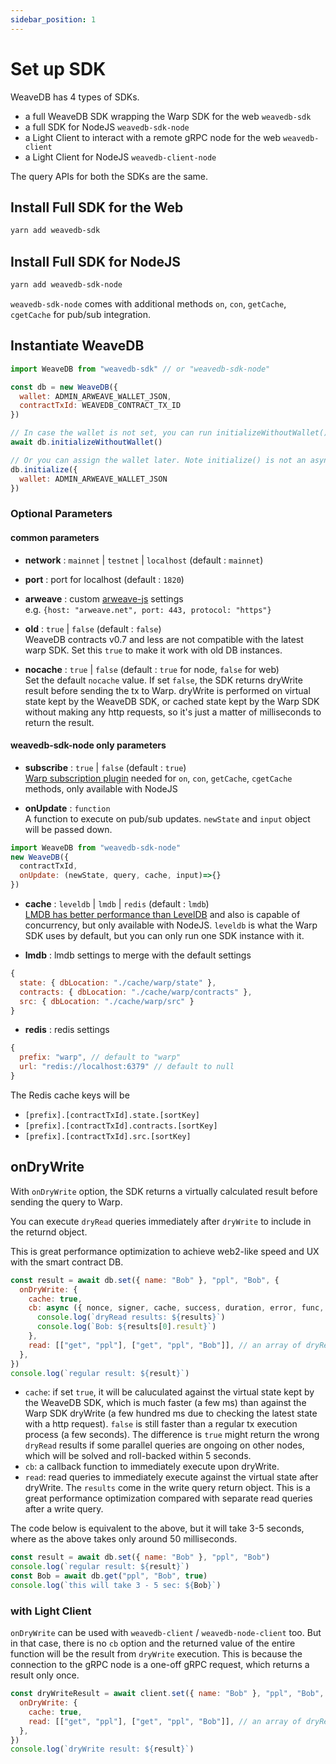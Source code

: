 ```yaml
---
sidebar_position: 1
---
```

# Set up SDK

WeaveDB has 4 types of SDKs.
- a full WeaveDB SDK wrapping the Warp SDK for the web `weavedb-sdk`
- a full SDK for NodeJS `weavedb-sdk-node`
- a Light Client to interact with a remote gRPC node for the web `weavedb-client`
- a Light Client for NodeJS `weavedb-client-node`


The query APIs for both the SDKs are the same.

## Install Full SDK for the Web

```bash
yarn add weavedb-sdk
```

## Install Full SDK for NodeJS

```bash
yarn add weavedb-sdk-node
```
`weavedb-sdk-node` comes with additional methods `on`, `con`, `getCache`, `cgetCache` for pub/sub integration.

## Instantiate WeaveDB

```js
import WeaveDB from "weavedb-sdk" // or "weavedb-sdk-node"

const db = new WeaveDB({
  wallet: ADMIN_ARWEAVE_WALLET_JSON,
  contractTxId: WEAVEDB_CONTRACT_TX_ID
})

// In case the wallet is not set, you can run initializeWithoutWallet() after the instantiation.
await db.initializeWithoutWallet()

// Or you can assign the wallet later. Note initialize() is not an async-function.
db.initialize({
  wallet: ADMIN_ARWEAVE_WALLET_JSON
})
```

### Optional Parameters

#### common parameters

- **network** : `mainnet` | `testnet` | `localhost` (default : `mainnet`)

- **port** : port for localhost  (default : `1820`)

- **arweave** : custom [arweave-js](https://github.com/ArweaveTeam/arweave-js) settings  
e.g. `{host: "arweave.net", port: 443, protocol: "https"}`

- **old** : `true` | `false` (default : `false`)  
WeaveDB contracts v0.7 and less are not compatible with the latest warp SDK. Set this `true` to make it work with old DB instances.

- **nocache** : `true` | `false` (default : `true` for node, `false` for web)  
Set the default `nocache` value. If set `false`, the SDK returns dryWrite result before sending the tx to Warp. dryWrite is performed on virtual state kept by the WeaveDB SDK, or cached state kept by the Warp SDK without making any http requests, so it's just a matter of milliseconds to return the result.

#### weavedb-sdk-node only parameters

- **subscribe** : `true` | `false` (default : `true`)  
[Warp subscription plugin](https://github.com/warp-contracts/warp-contracts-plugins/tree/main/warp-contracts-plugin-subscription) needed for `on`, `con`, `getCache`, `cgetCache` methods, only available with NodeJS

- **onUpdate** : `function`   
A function to execute on pub/sub updates. `newState` and `input` object will be passed down.

```js
import WeaveDB from "weavedb-sdk-node" 
new WeaveDB({
  contractTxId,
  onUpdate: (newState, query, cache, input)=>{}
})
```

- **cache** : `leveldb` | `lmdb` | `redis` (default : `lmdb`)  
[LMDB has better performance than LevelDB](https://mozilla.github.io/firefox-browser-architecture/text/0017-lmdb-vs-leveldb.html) and also is capable of concurrency, but only available with NodeJS. `leveldb` is what the Warp SDK uses by default, but you can only run one SDK instance with it.

- **lmdb** : lmdb settings to merge with the default settings  

```js
{
  state: { dbLocation: "./cache/warp/state" },
  contracts: { dbLocation: "./cache/warp/contracts" },
  src: { dbLocation: "./cache/warp/src" }
}
````

- **redis** : redis settings  

```js
{
  prefix: "warp", // default to "warp"
  url: "redis://localhost:6379" // default to null
}
```
The Redis cache keys will be

- `[prefix].[contractTxId].state.[sortKey]`
- `[prefix].[contractTxId].contracts.[sortKey]`
- `[prefix].[contractTxId].src.[sortKey]`

## onDryWrite

With `onDryWrite` option, the SDK returns a virtually calculated result before sending the query to Warp.

You can execute `dryRead` queries immediately after `dryWrite` to include in the returnd object.

This is great performance optimization to achieve web2-like speed and UX with the smart contract DB.

```js
const result = await db.set({ name: "Bob" }, "ppl", "Bob", {
  onDryWrite: {
    cache: true,
    cb: async ({ nonce, signer, cache, success, duration, error, func, state, results }) => {
	  console.log(`dryRead results: ${results}`)
	  console.log(`Bob: ${results[0].result}`)
	},
    read: [["get", "ppl"], ["get", "ppl", "Bob"]], // an array of dryRead queries
  },
})
console.log(`regular result: ${result}`)
```

- `cache`: if set `true`, it will be caluculated against the virtual state kept by the WeaveDB SDK, which is much faster (a few ms) than against the Warp SDK dryWrite (a few hundred ms due to checking the latest state with a http request). `false` is still faster than a regular tx execution process (a few seconds). The difference is `true` might return the wrong `dryRead` results if some parallel queries are ongoing on other nodes, which will be solved and roll-backed within 5 seconds.
- `cb`: a callback function to immediately execute upon dryWrite.
- `read`: read queries to immediately execute against the virtual state after dryWrite. The `results` come in the write query return object. This is a great performance optimization compared with separate read queries after a write query.

The code below is equivalent to the above, but it will take 3-5 seconds, where as the above takes only around 50 milliseconds.

```js
const result = await db.set({ name: "Bob" }, "ppl", "Bob")
console.log(`regular result: ${result}`)
const Bob = await db.get("ppl", "Bob", true)
console.log(`this will take 3 - 5 sec: ${Bob}`)
```

### with Light Client

`onDryWrite` can be used with `weavedb-client` / `weavedb-node-client` too. But in that case, there is no `cb` option and the returned value of the entire function will be the result from `dryWrite` execution. This is because the connection to the gRPC node is a one-off gRPC request, which returns a result only once.

```js
const dryWriteResult = await client.set({ name: "Bob" }, "ppl", "Bob", {
  onDryWrite: {
    cache: true,
    read: [["get", "ppl"], ["get", "ppl", "Bob"]], // an array of dryRead queries
  },
})
console.log(`dryWrite result: ${result}`)
```
